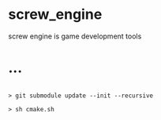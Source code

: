 # screw_engine
screw engine is game development tools

# ...
<code>
> git submodule update --init --recursive <br/s>
> sh cmake.sh
</code>